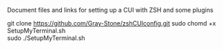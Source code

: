 Document files and links for setting up a CUI with 
	ZSH and some plugins

git clone https://github.com/Gray-Stone/zshCUIconfig.git
sudo chomd +x SetupMyTerminal.sh  
sudo ./SetupMyTerminal.sh